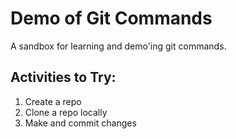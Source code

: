 # Demo of Git Commands

A sandbox for learning and demo'ing git commands.

## Activities to Try:

1. Create a repo
2. Clone a repo locally
3. Make and commit changes
